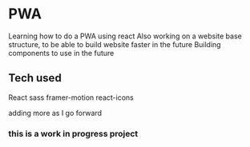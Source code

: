 # PWA 
Learning how to do a PWA using react
Also working on a website base structure, to be able to build website faster in the future
Building components to use in the future


## Tech used
React
sass
framer-motion
react-icons

adding more as I go forward

### this is a work in progress project



